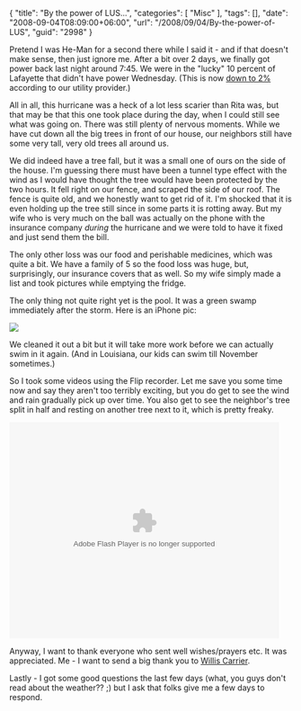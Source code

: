 {
	"title": "By the power of LUS...",
	"categories": [
		"Misc"
	],
	"tags": [],
	"date": "2008-09-04T08:09:00+06:00",
	"url": "/2008/09/04/By-the-power-of-LUS",
	"guid": "2998"
}

Pretend I was He-Man for a second there while I said it - and if that doesn't make sense, then just ignore me. After a bit over 2 days, we finally got power back last night around 7:45. We were in the "lucky" 10 percent of Lafayette that didn't have power Wednesday. (This is now <a href="http://www.lus.org/site.php?pageID=229">down to 2%</a> according to our utility provider.) 

All in all, this hurricane was a heck of a lot less scarier than Rita was, but that may be that this one took place during the day, when I could still see what was going on. There was still plenty of nervous moments. While we have cut down all the big trees in front of our house, our neighbors still have some very tall, very old trees all around us. 

We did indeed have a tree fall, but it was a small one of ours on the side of the house. I'm guessing there must have been a tunnel type effect with the wind as I would have thought the tree would have been protected by the two hours. It fell right on our fence, and scraped the side of our roof. The fence is quite old, and we honestly want to get rid of it. I'm shocked that it is even holding up the tree still since in some parts it is rotting away. But my wife who is very much on the ball was actually on the phone with the insurance company <i>during</i> the hurricane and we were told to have it fixed and just send them the bill.

The only other loss was our food and perishable medicines, which was quite a bit. We have a family of 5 so the food loss was huge, but, surprisingly, our insurance covers that as well. So my wife simply made a list and took pictures while emptying the fridge. 

The only thing not quite right yet is the pool. It was a green swamp immediately after the storm. Here is an iPhone pic:

<img src="http://www.raymondcamden.com/images/pool.jpg">

We cleaned it out a bit but it will take more work before we can actually swim in it again. (And in Louisiana, our kids can swim till November sometimes.) 

So I took some videos using the Flip recorder. Let me save you some time now and say they aren't too terribly exciting, but you do get to see the wind and rain gradually pick up over time. You also get to see the neighbor's tree split in half and resting on another tree next to it, which is pretty freaky. 

<object width="480" height="385"><param name="movie" value="http://www.youtube.com/p/FD4514E73551E241"></param><embed src="http://www.youtube.com/p/FD4514E73551E241" type="application/x-shockwave-flash" width="480" height="385"></embed></object>

Anyway, I want to thank everyone who sent well wishes/prayers etc. It was appreciated. Me - I want to send a big thank you to <a href="http://en.wikipedia.org/wiki/Willis_Haviland_Carrier">Willis Carrier</a>.

Lastly - I got some good questions the last few days (what, you guys don't read about the weather?? ;) but I ask that folks give me a few days to respond.